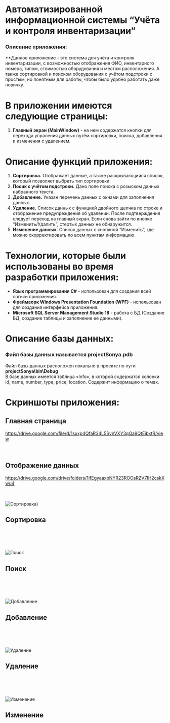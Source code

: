 # Автоматизированной информационной системы “Учёта и контроля инвентаризации”
### Описание приложения:
**Данное приложение - это система для учёта и контроля инвентаризации, с возможностью отображения ФИО, инвентарного номера, типом, стоимостью оборудования и местом расположения. А также сортировкой и поиском оборудования с учётом подстроки с простым, но понятным для работы, чтобы было удобно работать даже новичку.

# В приложении имеются следующие страницы:
1. **Главный экран (MainWindow)** - на нем содержатся кнопки для перехода упраления данных путём сортировки, поиска, добавления и изменения с удалением.

# Описание функций приложения:
1. **Сортировка.** Отображает данные, а также раскрывающийся список, который позволяет выбрать тип сортировки. 
2. **Посик с учётом подстроки.** Дано поле поиска с розыском данных набранного текста.
3. **Добавление.** Указан перечень данных с окнами для заполнения данных.
4. **Удаление.** Список данных с функцией двойного щелчка по строке и отображение предупреждения об удалении. После подтверждения следует переход на главный экран. Если снова зайти по кнопке “Изменить/Удалить”, стертых данных не обнаружится.
5. **Изменение данных.** Список данных с кнопкной “Изменить”, где можно скорректировать по всем пунктам информацию.

# Технологии, которые были использованы во время разработки приложения:
- **Язык программирования C#** - использован для создания всей логики приложения.
- **Фреймворк Windows Presentation Foundation (WPF)** - использован для создания интерфейса приложения.
- **Microsoft SQL Server Management Studio 18** - работа с БД (Создание БД, создание таблицы и заполнение её данными).

# Описание базы данных:
### Файл базы данных называется projectSonya.pdb <br/>
Файл базы данных расположен локально в проекте по пути **projectSonya\bin\Debug** </br>
В базе данных имеется таблица «Info», в которой содержатся колонки id, name, number, type, price, location. Содержит информацию о темах. <br/>

# Скриншоты приложения:
## Главная страница
https://drive.google.com/file/d/1suxp4QfaR34L5SynVXY3qQa9QtEibxtR/view
</br> </br> </br>

## Отображение данных
https://drive.google.com/drive/folders/1IfEgyaaxbNYR23ROOsRZV7IH2cskXwu4
</br> </br> </br>

![Сортировка]([https://drive.google.com/file/d/1CJFFic5l359Ae61CZFpz3-PlCElVGIum/view))
## Сортировка </br>
</br> </br> </br>

![Поиск](https://drive.google.com/file/d/13AI5IkjNb-QPivvbVgxi7mOa355Dz94m/view)
## Поиск </br>
</br> </br> </br>

![Добавление](https://drive.google.com/file/d/1q37igLcnIvzZovU7XmC_r0IzQYqpNvpY/view)
## Добавление </br>
</br> </br> </br>

![Удаление](https://drive.google.com/file/d/1YgminQ--cn6fhjDqyHs6YEfqdJi6J2Bq/view)
## Удаление </br>
</br> </br> </br>

![Изменение](https://drive.google.com/file/d/1xj2Bl_HtWjJJD-Ta2ESW7yolFDS_chom/view)
## Изменение </br>
</br> </br> </br>
